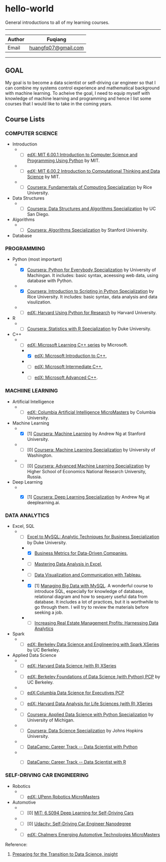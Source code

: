 hello-world
===============
General introductions to all of my learning courses.

****

|Author|Fuqiang|
|---|---
|Email|huangfq07@gmail.com

****
## GOAL
My goal is to become a data scientist or self-driving car engineer so that I can combine my systems control experience and mathematical background with machine learning. To acheive the goal, I need to equip myself with knowledge of machine learning and programming and hence I list some courses that I would like to take in the coming years.

## Course Lists

### COMPUTER SCIENCE

  * Introduction
    * - [ ]  [edX: MIT 6.00.1 Introduction to Computer Science and Programming Using Python](https://www.edx.org/course/introduction-computer-science-mitx-6-00-1x-11) by MIT.
    * - [ ] [edX: MIT 6.00.2 Introduction to Computational Thinking and Data Science](https://www.edx.org/course/introduction-computational-thinking-data-mitx-6-00-2x-6) by MIT.
    * - [ ] [Coursera: Fundamentals of Computing Specialization](https://www.coursera.org/specializations/computer-fundamentals) by Rice University.
  
  * Data Structures
    * - [ ] [Coursera: Data Structures and Algorithms Specialization](https://www.coursera.org/specializations/data-structures-algorithms) by UC San Diego.
  
  * Algorithms
    * - [ ] [Coursera: Algorithms Specialization](https://www.coursera.org/specializations/algorithms) by Stanford University.
  
  * Database

### PROGRAMMING

  * Python (most important)
    * - [X] [Coursera: Python for Everybody Specialization](https://www.coursera.org/specializations/python) by University of Machingan. It includes: basic syntax, aceessing web data, using database with Python.
    * - [X] [Coursera: Introduction to Scripting in Python Specialization](https://www.coursera.org/specializations/introduction-scripting-in-python) by Rice University. It includes: basic syntax, data analysis and data visulization.
    * - [ ] [edX: Harvard Using Python for Research](https://www.edx.org/course/using-python-research-harvardx-ph526x-0) by Harvard University.
  
  * R
    * - [ ] [Coursera: Statistics with R Specialization](https://www.coursera.org/specializations/statistics) by Duke University.
    
  * C++
    * - [ ] [edX: Microsoft Learning C++ series](https://www.edx.org/course/introduction-c-microsoft-dev210x-6) by Microsoft.
      * - [X] [edX: Microsoft Introduction to C++](https://www.edx.org/course/introduction-c-microsoft-dev210x-6),
      * - [ ] [edX: Microsoft Intermediate C++](https://www.edx.org/course/intermediate-c-microsoft-dev210-2x-0),
      * - [ ] [edX: Microsoft Advanced C++](https://www.edx.org/course/advanced-c).

### MACHIINE LEARNING
  
  * Artificial Intelligence
    * - [ ] [edX: Columbia Artificial Intelligence MicroMasters](https://www.edx.org/micromasters/columbiax-artificial-intelligence) by Columbia University.
  
  * Machine Learning
    * - [X] [1] [Coursera: Machine Learning](https://www.coursera.org/learn/machine-learning) by Andrew Ng at Stanford University.
    * - [ ] [0] [Coursera: Machine Learning Specialization](https://www.coursera.org/specializations/machine-learning) by University of Washington.
    * - [ ] [0] [Coursera: Advanced Machine Learning Specialization](https://www.coursera.org/specializations/aml) by Higher School of Economics National Research University, Russia.
  
  * Deep Learning
    * - [X] [1] [Coursera: Deep Learning Specialization](https://www.coursera.org/specializations/deep-learning) by Andrew Ng at deeplearning.ai.


### DATA ANALYTICS
  
  * Excel, SQL
    * - [ ] [Excel to MySQL: Analytic Techniques for Business Specialization](https://www.coursera.org/specializations/excel-mysql) by Duke University.
      * - [X] [Business Metrics for Data-Driven Companies](https://www.coursera.org/learn/analytics-business-metrics),
      * - [ ] [Mastering Data Analysis in Excel](https://www.coursera.org/learn/analytics-excel),
      * - [ ] [Data Visualization and Communication with Tableau](https://www.coursera.org/learn/analytics-tableau),
      * - [X] [1] [Managing Big Data with MySQL](https://www.coursera.org/learn/analytics-mysql). A wonderful course to introduce SQL, especially for knowledge of database, relational diagram and how to sequery useful data from database. It includes a lot of practices, but it is worthwhile to go through them. I will try to review the materials before seeking a job.
      * - [ ] [Increasing Real Estate Management Profits: Harnessing Data Analytics](https://www.coursera.org/learn/analytics-capstone)
  
  * Spark
    * - [ ] [edX: Berkeley Data Science and Englineering with Spark XSeries](https://www.edx.org/xseries/data-science-engineering-apacher-sparktm) by UC Berkeley.
  
  * Applied Data Science
    * - [ ] [edX: Harvard Data Science (with R) XSeries](https://www.edx.org/professional-certificate/harvardx-data-science)
    * - [ ] [edX: Berkeley Foundations of Data Science (with Python) PCP](https://www.edx.org/professional-certificate/berkeleyx-foundations-of-data-science) by UC Berkeley.
    * - [ ] [edX:Columbia Data Science for Executives PCP](https://www.edx.org/professional-certificate/data-science-executives)
    * - [ ] [edX: Harvard Data Analysis for Life Sciences (with R) XSeries](https://www.edx.org/xseries/data-analysis-life-sciences)
    * - [ ] [Coursera: Applied Data Science with Python Specialization](https://www.coursera.org/specializations/data-science-python) by University of Michigan.
    * - [ ] [Coursera: Data Science Specialization](https://www.coursera.org/specializations/jhu-data-science) by Johns Hopkins University.
    * - [ ] [DataCamp: Career Track -- Data Scientist with Python](https://www.datacamp.com/tracks/data-scientist-with-python)
    * - [ ] [DataCamp: Career Track -- Data Scientist with R](https://www.datacamp.com/tracks/data-scientist-with-r)


### SELF-DRIVING CAR ENGINEERING
  
   * Robotics
     * - [ ] [edX: UPenn Robotics MicroMasters](https://www.edx.org/micromasters/pennx-robotics)
     
   * Automotive
     * - [ ] [0] [MIT: 6.S094 Deep Learning for Self-Driving Cars](https://selfdrivingcars.mit.edu/)
     * - [ ] [0] [Udacity: Self-Driving Car Engineer Nanodegree](https://www.udacity.com/course/self-driving-car-engineer-nanodegree--nd013)
     * - [ ] [edX: Chalmers Emerging Automotive Technologies MicroMasters](https://www.edx.org/micromasters/chalmersx-emerging-automotive-technologies)

Reference:
1. [Preparing for the Transition to Data Science, insight](https://blog.insightdatascience.com/preparing-for-the-transition-to-data-science-e9194c90b42c)
